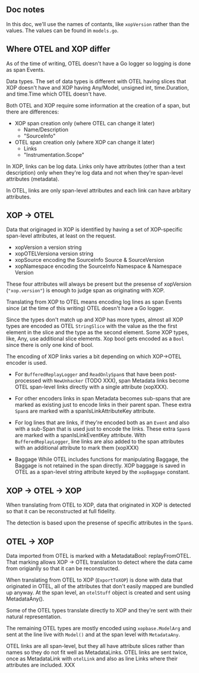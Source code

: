 
## Doc notes

In this doc, we'll use the names of contants, like `xopVersion` 
rather than the values. The values can be found in `models.go`.

## Where OTEL and XOP differ

As of the time of writing, OTEL doesn't have a Go logger so logging
is done as span Events.

Data types.  The set of data types is different with OTEL having 
slices that XOP doesn't have and XOP having Any/Model, unsigned int,
time.Duration, and time.Time which OTEL doesn't have.

Both OTEL and XOP require some information at the creation of a span,
but there are differences:

- XOP span creation only (where OTEL can change it later)
  - Name/Description
  - "SourceInfo"
- OTEL span creation only (where XOP can change it later)
  - Links
  - "Instrumentation.Scope"

In XOP, links can be log data. Links only have attributes (other
than a text description) only when they're log data and not when
they're span-level attributes (metadata).

In OTEL, links are only span-level attributes and each link can
have arbitary attributes.

## XOP -> OTEL

Data that originaged in XOP is identified by having a set of 
XOP-specific span-level attributes, at least on the request.

- xopVersion a version string 
- xopOTELVersiona version string 
- xopSource encoding the SourceInfo Source & SourceVersion
- xopNamespace encoding the SourceInfo Namespace & Namespace Version

These four attributes will always be present but the presense of 
xopVersion (`"xop.version"`) is enough to judge span as originating
with XOP.

Translating from XOP to OTEL means encoding log lines as span Events
since (at the time of this writing) OTEL doesn't have a Go logger.

Since the types don't match up and XOP has more types, almost all XOP
types are encoded as OTEL `StringSlice` with the value as the the first
element in the slice and the type as the second element. Some XOP types,
like, Any, use additional slice elements. Xop bool gets encoded as a
`Bool` since there is only one kind of bool.

The encoding of XOP links varies a bit depending on which XOP->OTEL
encoder is used.

- For `BufferedReplayLogger` and `ReadOnlySpan`s that have been 
  post-processed with `NewUnhacker` (TODO XXX), span Metadata links
  become OTEL span-level links directly with a single attribute (xopXXX).
- For other encoders links in span Metadata becomes sub-spans that are 
  marked as existing just to encode links in their parent span. These
  extra `Span`s are marked with a spanIsLinkAttributeKey attribute.
- For log lines that are links, if they're encoded both as an `Event`
  and also with a sub-Span that is used just to encode the links. These
  extra `Span`s are marked with a spanIsLinkEventKey attribute.
  WIth `BufferedReplayLogger`, line links are also added to the span
  attributes with an additional attribute to mark them (xopXXX)

- Baggage
  While OTEL includes functions for manipulating Baggage, the Baggage is
  not retained in the span directly. XOP baggage is saved in OTEL as
  a span-level string attribute keyed by the `xopBaggage` constant.

## XOP -> OTEL -> XOP

When translating from OTEL to XOP, data that originated in XOP is detected
so that it can be reconstructed at full fidelity.

The detection is based upon the presense of specific attributes in the 
`Span`s.

## OTEL -> XOP 

Data imported from OTEL is marked with a MetadataBool: replayFromOTEL.
That marking allows XOP -> OTEL translation to detect where the data came
from origianlly so that it can be reconstructed.

When translating from OTEL to XOP (`ExportToXOP`) is done with data that
originated in OTEL, all of the attributes that don't easily mapped are 
bundled up anyway. At the span level, an `otelStuff` object is created 
and sent using MetadataAny().

Some of the OTEL types translate directly to XOP and they're sent with their
natural representation.

The remaining OTEL types are mostly encoded using `xopbase.ModelArg` and sent
at the line live with `Model()` and at the span level with `MetadataAny`.  

OTEL links are all span-level, but they all have attribute slices rather than
names so they do not fit well as MetadataLinks. OTEL links are sent twice, once
as MetadataLink with `otelLink` and also as line Links where their attributes
are included. XXX
